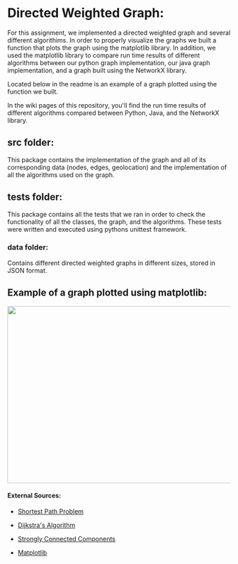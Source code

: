 # Directed Weighted Graph: 

For this assignment, we implemented a directed weighted graph and several different algorithims. In order to properly visualize the graphs we built a function that plots the graph using the matplotlib library. In addition, we used the matplotlib library to compare run time results of different algorithms between our python graph implementation, our java graph implementation, and a graph built using the NetworkX library. 

Located below in the readme is an example of a graph plotted using the function we built.

In the wiki pages of this repository, you'll find the run time results of different algorithms compared between Python, Java, and the NetworkX library.



## src folder:

This package contains the implementation of the graph and all of its corresponding data (nodes, edges, geolocation) and the implementation of all the algorithms used on the graph.

## tests folder:  

This package contains all the tests that we ran in order to check the functionality of all the classes, the graph, and the algorithms. These tests were written and executed using pythons unittest framework. 

### data folder:

Contains different directed weighted graphs in different sizes, stored in JSON format.

## Example of a graph plotted using matplotlib:

<img src="https://user-images.githubusercontent.com/57404551/104092797-f8ec4700-528e-11eb-9c8a-69885c8d61f0.png" width="600" height="400">





#### External Sources:

- [Shortest Path Problem](https://en.wikipedia.org/wiki/Shortest_path_problem)

- [Dijkstra's Algorithm](https://en.wikipedia.org/wiki/Dijkstra%27s_algorithm)

- [Strongly Connected Components](https://en.wikipedia.org/wiki/Strongly_connected_component)

- [Matplotlib](https://matplotlib.org/)

  

  





